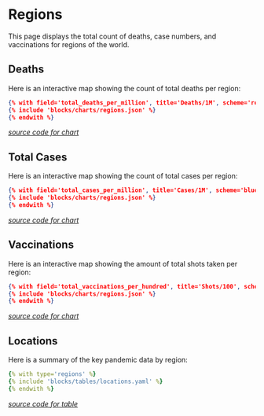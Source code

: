 # Regions
This page displays the total count of deaths, case numbers, and vaccinations for regions of the world.

## Deaths

Here is an interactive map showing the count of total deaths per region:

```json chart
{% with field='total_deaths_per_million', title='Deaths/1M', scheme='reds' %}
{% include 'blocks/charts/regions.json' %}
{% endwith %}
```
*[source code for chart](https://github.com/frictionlessdata/covid-tracker/blob/main/pages/regions.md#deaths)*

## Total Cases

Here is an interactive map showing the count of total cases per region:

```json chart
{% with field='total_cases_per_million', title='Cases/1M', scheme='blues' %}
{% include 'blocks/charts/regions.json' %}
{% endwith %}
```
*[source code for chart](https://github.com/frictionlessdata/covid-tracker/blob/main/pages/regions.md#total-cases)*

## Vaccinations

Here is an interactive map showing the amount of total shots taken per region:

```json chart
{% with field='total_vaccinations_per_hundred', title='Shots/100', scheme='greens' %}
{% include 'blocks/charts/regions.json' %}
{% endwith %}
```
*[source code for chart](https://github.com/frictionlessdata/covid-tracker/blob/main/pages/regions.md#vaccinations)*

## Locations

Here is a summary of the key pandemic data by region:

```yaml table
{% with type='regions' %}
{% include 'blocks/tables/locations.yaml' %}
{% endwith %}
```
*[source code for table](https://github.com/frictionlessdata/covid-tracker/blob/main/pages/regions.md#locations)*